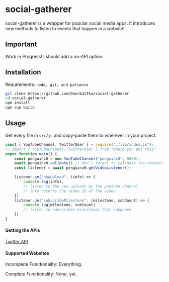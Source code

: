 # social-gatherer
social-gatherer is a wrapper for popular social media apps. It introduces new methods to listen to events that happen in a website!

## Important
Work in Progress!
I should add a no-API option..

## Installation
Requirements: `node, git, and patience`
```sh
git clone https://github.com/DoormatIka/social-gatherer
cd social-gatherer
npm install
npm run build
```

## Usage
Get every file in `src/js` and copy-paste them to wherever in your project.

```js
const { YouTubeChannel, TwitterUser } = require("./lib/index.js");
// import { YouTubeChannel, TwitterUser } from "where you put this"
async function main() {
    const penguinz0 = new YouTubeChannel("penguinz0", 5000);
    await penguinz0.validate() // don't forget to validate the channelID
    const listener = await penguinz0.getVideoListener();

    listener.on("newUpload", (info) => {
        console.log(info);
        // listen to the new uploads by the youtube channel
        // info returns the video ID of the video
    })
    listener.on("subscribeMilestone", (milestone, subCount) => {
        console.log(milestone, subCount)
        // listen to subscriber milestones that happened
    })
}
```

#### Getting the APIs
[Twitter API](https://developer.twitter.com/en/docs/twitter-api/getting-started/getting-access-to-the-twitter-api)

#### Supported Websites
Incomplete Functionality:
Everything.

Complete Functionality:
None, yet.
